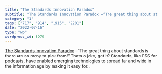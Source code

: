 ```yaml
---
title: "The Standards Innovation Paradox"
subtitle: "The Standards Innovation Paradox –“The great thing about st..."
category: "1"
tags: ["717", "914", "1915", "2201"]
date: "2022-07-16"
type: "wp"
wordpress_id: 3979
---
```

[ The Standards Innovation Paradox]( https://link.medium.com/SbplLmb3Hrb) –“The great thing about standards is there are so many to pick from!” Thats a joke, get it? Standards, like RSS for podcasts, have enabled emerging technologies to spread far and wide in the information age by making it easy for…